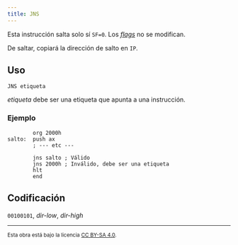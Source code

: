 ```yaml
---
title: JNS
---
```


Esta instrucción salta solo sí `SF=0`. Los [_flags_](/cpu/#flags) no se modifican.

De saltar, copiará la dirección de salto en `IP`.

## Uso

```vonsim
JNS etiqueta
```

_etiqueta_ debe ser una etiqueta que apunta a una instrucción.

### Ejemplo

```vonsim
        org 2000h
salto:  push ax
        ; --- etc ---

        jns salto ; Válido
        jns 2000h ; Inválido, debe ser una etiqueta
        hlt
        end
```

## Codificación

`00100101`, _dir-low_, _dir-high_

---

<small>Esta obra está bajo la licencia <a target="_blank" rel="license noopener noreferrer" href="http://creativecommons.org/licenses/by-sa/4.0/">CC BY-SA 4.0</a>.</small>
